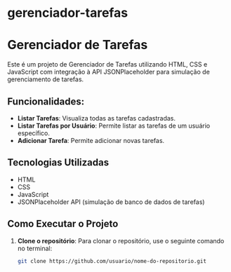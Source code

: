 # gerenciador-tarefas #

# Gerenciador de Tarefas ##

Este é um projeto de Gerenciador de Tarefas utilizando HTML, CSS e JavaScript com integração à API JSONPlaceholder para simulação de gerenciamento de tarefas.

## Funcionalidades:
- **Listar Tarefas**: Visualiza todas as tarefas cadastradas.
- **Listar Tarefas por Usuário**: Permite listar as tarefas de um usuário específico.
- **Adicionar Tarefa**: Permite adicionar novas tarefas.

## Tecnologias Utilizadas
- HTML
- CSS
- JavaScript
- JSONPlaceholder API (simulação de banco de dados de tarefas)

## Como Executar o Projeto

1. **Clone o repositório**:
   Para clonar o repositório, use o seguinte comando no terminal:
   ```bash
   git clone https://github.com/usuario/nome-do-repositorio.git
